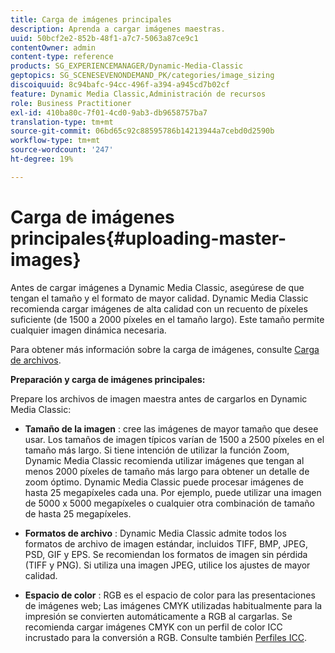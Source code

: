 ```yaml
---
title: Carga de imágenes principales
description: Aprenda a cargar imágenes maestras.
uuid: 50bcf2e2-852b-48f1-a7c7-5063a87ce9c1
contentOwner: admin
content-type: reference
products: SG_EXPERIENCEMANAGER/Dynamic-Media-Classic
geptopics: SG_SCENESEVENONDEMAND_PK/categories/image_sizing
discoiquuid: 8c94bafc-94cc-496f-a394-a945cd7b02cf
feature: Dynamic Media Classic,Administración de recursos
role: Business Practitioner
exl-id: 410ba80c-7f01-4cd0-9ab3-db9658757ba7
translation-type: tm+mt
source-git-commit: 06bd65c92c88595786b14213944a7cebd0d2590b
workflow-type: tm+mt
source-wordcount: '247'
ht-degree: 19%

---
```


# Carga de imágenes principales{#uploading-master-images}

Antes de cargar imágenes a Dynamic Media Classic, asegúrese de que tengan el tamaño y el formato de mayor calidad. Dynamic Media Classic recomienda cargar imágenes de alta calidad con un recuento de píxeles suficiente (de 1500 a 2000 píxeles en el tamaño largo). Este tamaño permite cualquier imagen dinámica necesaria.

Para obtener más información sobre la carga de imágenes, consulte [Carga de archivos](uploading-files.md#uploading_files).

**Preparación y carga de imágenes principales:**

Prepare los archivos de imagen maestra antes de cargarlos en Dynamic Media Classic:

* **Tamaño de la imagen** : cree las imágenes de mayor tamaño que desee usar. Los tamaños de imagen típicos varían de 1500 a 2500 píxeles en el tamaño más largo. Si tiene intención de utilizar la función Zoom, Dynamic Media Classic recomienda utilizar imágenes que tengan al menos 2000 píxeles de tamaño más largo para obtener un detalle de zoom óptimo. Dynamic Media Classic puede procesar imágenes de hasta 25 megapíxeles cada una. Por ejemplo, puede utilizar una imagen de 5000 x 5000 megapíxeles o cualquier otra combinación de tamaño de hasta 25 megapíxeles.

* **Formatos de archivo** : Dynamic Media Classic admite todos los formatos de archivo de imagen estándar, incluidos TIFF, BMP, JPEG, PSD, GIF y EPS. Se recomiendan los formatos de imagen sin pérdida (TIFF y PNG). Si utiliza una imagen JPEG, utilice los ajustes de mayor calidad.

* **Espacio de color** : RGB es el espacio de color para las presentaciones de imágenes web; Las imágenes CMYK utilizadas habitualmente para la impresión se convierten automáticamente a RGB al cargarlas. Se recomienda cargar imágenes CMYK con un perfil de color ICC incrustado para la conversión a RGB. Consulte también [Perfiles ICC](/help/icc-profiles.md).
